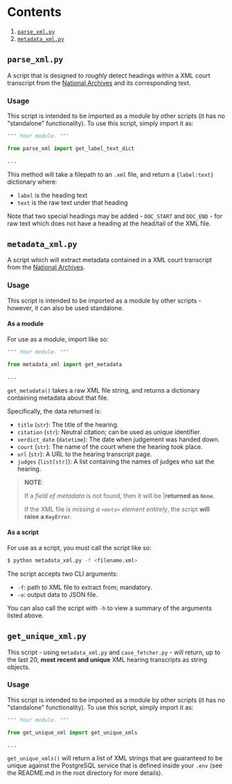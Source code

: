 # Contents
1. [`parse_xml.py`](#parse_xmlpy)
2. [`metadata_xml.py`](#metadata_xmlpy)

## `parse_xml.py`

A script that is designed to _roughly_ detect headings within a XML court transcript from the [National Archives](https://caselaw.nationalarchives.gov.uk/) and its corresponding text.

### Usage

This script is intended to be imported as a module by other scripts (it has no "standalone" functionality). To use this script, simply import it as:

```python
""" Your module. """

from parse_xml import get_label_text_dict

...
```

This method will take a filepath to an `.xml` file, and return a `{label:text}` dictionary where:
- `label` is the heading text
- `text` is the raw text under that heading

Note that two special headings may be added - `DOC_START` and `DOC_END` - for raw text which does not have a heading at the head/tail of the XML file.

## `metadata_xml.py`

A script which will extract metadata contained in a XML court transcript from the [National Archives](https://caselaw.nationalarchives.gov.uk/).

### Usage

This script is intended to be imported as a module by other scripts - however, it can also be used standalone.

#### As a module

For use as a module, import like so:

```python
""" Your module. """

from metadata_xml import get_metadata

...
```

`get_metadata()` takes a raw XML file string, and returns a dictionary containing metadata about that file.

Specifically, the data returned is:
- `title` (`str`): The title of the hearing.
- `citation` (`str`): Neutral citation; can be used as unique identifier.
- `verdict_date` (`datetime`): The date when judgement was handed down.
- `court` (`str`): The name of the court where the hearing took place.
- `url` (`str`): A URL to the hearing transcript page.
- `judges` (`list[str]`): A list containing the names of judges who sat the hearing.

> **NOTE**:
>
> If a _field of metadata_ is not found, then it will be |**returned as `None`**.
>
> If the XML file is _missing a `<meta>` element entirely_, the script **will raise a `KeyError`**.

#### As a script

For use as a script, you must call the script like so:

```bash
$ python metadata_xml.py -f <filename.xml>
```

The script accepts two CLI arguments:

- `-f`: path to XML file to extract from; mandatory.
- `-o`: output data to JSON file.

You can also call the script with `-h` to view a summary of the arguments listed above.

## `get_unique_xml.py`

This script - using `metadata_xml.py` and `case_fetcher.py` - will return, up to the last 20, **most recent and unique** XML hearing transcripts as string objects.

### Usage

This script is intended to be imported as a module by other scripts (it has no "standalone" functionality). To use this script, simply import it as:

```python
""" Your module. """

from get_unique_xml import get_unique_xmls

...
```

`get_unique_xmls()` will return a list of XML strings that are guaranteed to be unique against the PostgreSQL service that is defined inside your `.env` (see the README.md in the root directory for more details).